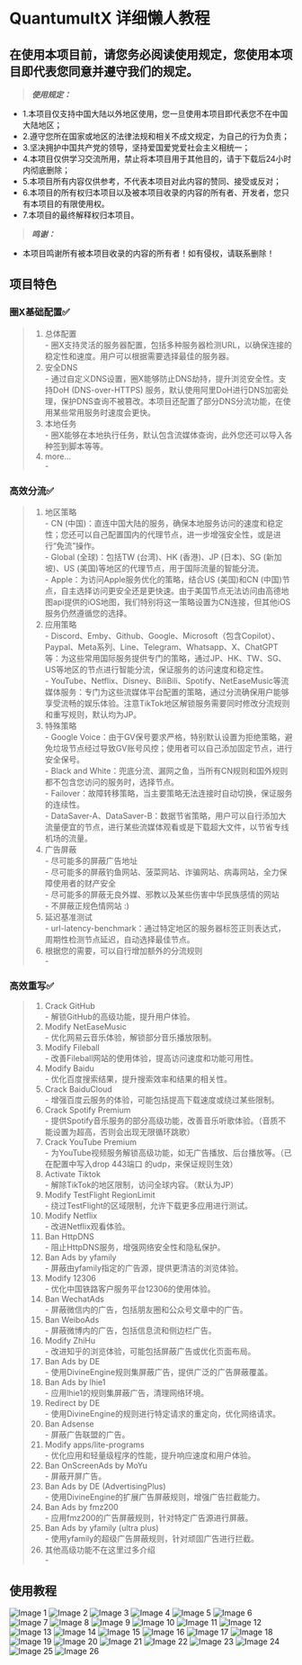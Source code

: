 # QuantumultX 详细懒人教程


## 在使用本项目前，请您务必阅读使用规定，您使用本项目即代表您同意并遵守我们的规定。
> ***使用规定：***
  - 1.本项目仅支持中国大陆以外地区使用，您一旦使用本项目即代表您不在中国大陆地区；
  - 2.遵守您所在国家或地区的法律法规和相关不成文规定，为自己的行为负责；
  - 3.坚决拥护中国共产党的领导，坚持爱国爱党爱社会主义相统一；
  - 4.本项目仅供学习交流所用，禁止将本项目用于其他目的，请于下载后24小时内彻底删除；
  - 5.本项目所有内容仅供参考，不代表本项目对此内容的赞同、接受或反对；
  - 6.本项目的所有权归本项目以及被本项目收录的内容的所有者、开发者，您只有本项目的有限使用权。
  - 7.本项目的最终解释权归本项目。
> ***鸣谢：***
  - 本项目鸣谢所有被本项目收录的内容的所有者！如有侵权，请联系删除！


## 项目特色
### 圈X基础配置✅  
   > 1. 总体配置  
     - 圈X支持灵活的服务器配置，包括多种服务器检测URL，以确保连接的稳定性和速度。用户可以根据需要选择最佳的服务器。  
   > 2. 安全DNS  
     - 通过自定义DNS设置，圈X能够防止DNS劫持，提升浏览安全性。支持DoH (DNS-over-HTTPS) 服务，默认使用阿里DoH进行DNS加密处理，保护DNS查询不被篡改。本项目还配置了部分DNS分流功能，在使用某些常用服务时速度会更快。  
   > 3. 本地任务  
     - 圈X能够在本地执行任务，默认包含流媒体查询，此外您还可以导入各种签到脚本等等。  
   > 4. more...  
     -   

### 高效分流✅  
   > 1. 地区策略  
     - CN (中国)：直连中国大陆的服务，确保本地服务访问的速度和稳定性；您还可以自己配置国内的代理节点，进一步增强安全性，或是进行“免流”操作。  
     - Global (全球)：包括TW (台湾)、HK (香港)、JP (日本)、SG (新加坡)、US (美国)等地区的代理节点，用于国际流量的智能分流。  
     - Apple：为访问Apple服务优化的策略，结合US (美国)和CN (中国)节点，自主选择访问更安全还是更快速。由于美国节点无法访问由高德地图api提供的iOS地图，我们特别将这一策略设置为CN连接，但其他iOS服务仍然遵循您的选择。  
   > 2. 应用策略  
     - Discord、Emby、Github、Google、Microsoft（包含Copilot）、Paypal、Meta系列、Line、Telegram、Whatsapp、X、ChatGPT等：为这些常用国际服务提供专门的策略，通过JP、HK、TW、SG、US等地区的节点进行智能分流，保证服务的访问速度和稳定性。  
     - YouTube、Netflix、Disney、BiliBili、Spotify、NetEaseMusic等流媒体服务：专门为这些流媒体平台配置的策略，通过分流确保用户能够享受流畅的娱乐体验。注意TikTok地区解锁服务需要同时修改分流规则和重写规则，默认均为JP。  
   > 3. 特殊策略  
     - Google Voice：由于GV保号要求严格，特别默认设置为拒绝策略，避免垃圾节点经过导致GV账号风控；使用者可以自己添加固定节点，进行安全保号。  
     - Black and White：兜底分流、漏网之鱼，当所有CN规则和国外规则都不包含您访问的服务时，选择节点。  
     - Failover：故障转移策略，当主要策略无法连接时自动切换，保证服务的连续性。  
     - DataSaver-A、DataSaver-B：数据节省策略，用户可以自行添加大流量便宜的节点，进行某些流媒体观看或是下载超大文件，以节省专线机场的流量。  
   > 4. 广告屏蔽  
     - 尽可能多的屏蔽广告地址  
     - 尽可能多的屏蔽钓鱼网站、菠菜网站、诈骗网站、病毒网站，全力保障使用者的财产安全  
     - 尽可能多的屏蔽无良外媒、邪教以及某些伤害中华民族感情的网站  
     - 不屏蔽正规色情网站 :)  
   > 5. 延迟基准测试  
     - url-latency-benchmark：通过特定地区的服务器标签正则表达式，周期性检测节点延迟，自动选择最佳节点。  
   > 6. 根据您的需要，可以自行增加额外的分流规则  
     -   

### 高效重写✅  
   > 1. Crack GitHub  
     - 解锁GitHub的高级功能，提升用户体验。  
   > 2. Modify NetEaseMusic  
     - 优化网易云音乐体验，解锁部分音乐播放限制。  
   > 3. Modify Fileball  
     - 改善Fileball网站的使用体验，提高访问速度和功能可用性。  
   > 4. Modify Baidu  
     - 优化百度搜索结果，提升搜索效率和结果的相关性。  
   > 5. Crack BaiduCloud  
     - 增强百度云服务的体验，可能包括提高下载速度或绕过某些限制。  
   > 6. Crack Spotify Premium  
     - 提供Spotify音乐服务的部分高级功能，改善音乐听歌体验。（音质不能设置为超高，否则会出现无限循环跳歌）  
   > 7. Crack YouTube Premium  
     - 为YouTube视频服务解锁高级功能，如无广告播放、后台播放等。（已在配置中写入drop 443端口 的udp，来保证规则生效）  
   > 8. Activate Tiktok  
     - 解除TikTok的地区限制，访问全球内容。（默认为JP）  
   > 9. Modify TestFlight RegionLimit  
     - 绕过TestFlight的区域限制，允许下载更多应用进行测试。  
   > 10. Modify Netflix  
     - 改进Netflix观看体验。  
   > 11. Ban HttpDNS  
     - 阻止HttpDNS服务，增强网络安全性和隐私保护。  
   > 12. Ban Ads by yfamily  
     - 屏蔽由yfamily指定的广告源，提供更清洁的浏览体验。  
   > 13. Modify 12306  
     - 优化中国铁路客户服务平台12306的使用体验。  
   > 14. Ban WechatAds  
     - 屏蔽微信内的广告，包括朋友圈和公众号文章中的广告。  
   > 15. Ban WeiboAds  
     - 屏蔽微博内的广告，包括信息流和侧边栏广告。  
   > 16. Modify ZhiHu  
     - 改进知乎的浏览体验，可能包括屏蔽广告或优化页面布局。  
   > 17. Ban Ads by DE  
     - 使用DivineEngine规则集屏蔽广告，提供广泛的广告屏蔽覆盖。  
   > 18. Ban Ads by lhie1  
     - 应用lhie1的规则集屏蔽广告，清理网络环境。  
   > 19. Redirect by DE  
     - 使用DivineEngine的规则进行特定请求的重定向，优化网络请求。  
   > 20. Ban Adsense  
     - 屏蔽广告联盟的广告。  
   > 21. Modify apps/lite-programs  
     - 优化应用和轻量级程序的性能，提升响应速度和用户体验。  
   > 22. Ban OnScreenAds by MoYu  
     - 屏蔽开屏广告。  
   > 23. Ban Ads by DE (AdvertisingPlus)  
     - 使用DivineEngine的扩展广告屏蔽规则，增强广告拦截能力。  
   > 24. Ban Ads by fmz200  
     - 应用fmz200的广告屏蔽规则，针对特定广告源进行屏蔽。  
   > 25. Ban Ads by yfamily (ultra plus)  
     - 使用yfamily的超级广告屏蔽规则，针对顽固广告进行拦截。  
   > 26. 其他高级功能不在这里过多介绍  
     -   




## 使用教程  
![Image 1](https://github.com/SparksDelmar/QuantumultX_configs/blob/main/res/1.jpg)
![Image 2](https://github.com/SparksDelmar/QuantumultX_configs/blob/main/res/2.jpg)
![Image 3](https://github.com/SparksDelmar/QuantumultX_configs/blob/main/res/3.jpg)
![Image 4](https://github.com/SparksDelmar/QuantumultX_configs/blob/main/res/4.jpg)
![Image 5](https://github.com/SparksDelmar/QuantumultX_configs/blob/main/res/5.jpg)
![Image 6](https://github.com/SparksDelmar/QuantumultX_configs/blob/main/res/6.jpg)
![Image 7](https://github.com/SparksDelmar/QuantumultX_configs/blob/main/res/7.jpg)
![Image 8](https://github.com/SparksDelmar/QuantumultX_configs/blob/main/res/8.jpg)
![Image 9](https://github.com/SparksDelmar/QuantumultX_configs/blob/main/res/9.jpg)
![Image 10](https://github.com/SparksDelmar/QuantumultX_configs/blob/main/res/10.jpg)
![Image 11](https://github.com/SparksDelmar/QuantumultX_configs/blob/main/res/11.jpg)
![Image 12](https://github.com/SparksDelmar/QuantumultX_configs/blob/main/res/12.jpg)
![Image 13](https://github.com/SparksDelmar/QuantumultX_configs/blob/main/res/13.jpg)
![Image 14](https://github.com/SparksDelmar/QuantumultX_configs/blob/main/res/14.jpg)
![Image 15](https://github.com/SparksDelmar/QuantumultX_configs/blob/main/res/15.jpg)
![Image 16](https://github.com/SparksDelmar/QuantumultX_configs/blob/main/res/16.jpg)
![Image 17](https://github.com/SparksDelmar/QuantumultX_configs/blob/main/res/17.jpg)
![Image 18](https://github.com/SparksDelmar/QuantumultX_configs/blob/main/res/18.jpg)
![Image 19](https://github.com/SparksDelmar/QuantumultX_configs/blob/main/res/19.jpg)
![Image 20](https://github.com/SparksDelmar/QuantumultX_configs/blob/main/res/20.jpg)
![Image 21](https://github.com/SparksDelmar/QuantumultX_configs/blob/main/res/21.jpg)
![Image 22](https://github.com/SparksDelmar/QuantumultX_configs/blob/main/res/22.jpg)
![Image 23](https://github.com/SparksDelmar/QuantumultX_configs/blob/main/res/23.jpg)
![Image 24](https://github.com/SparksDelmar/QuantumultX_configs/blob/main/res/24.jpg)
![Image 25](https://github.com/SparksDelmar/QuantumultX_configs/blob/main/res/25.jpg)
![Image 26](https://github.com/SparksDelmar/QuantumultX_configs/blob/main/res/26.jpg)

